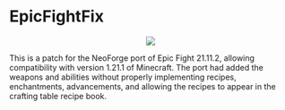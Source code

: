# EpicFightFix
<p align="center">
<img src="https://i.imgur.com/Sb4OJrp.png" />
</p>
This is a patch for the NeoForge port of Epic Fight 21.11.2, allowing compatibility with version 1.21.1 of Minecraft. The port had added the weapons and abilities without properly implementing recipes, enchantments, advancements, and allowing the recipes to appear in the crafting table recipe book.
